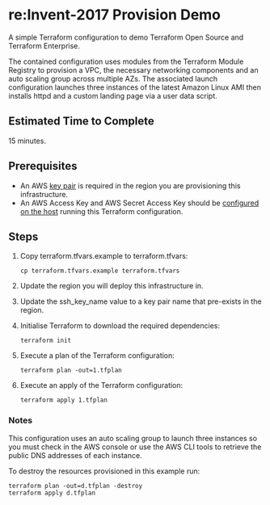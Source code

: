# re:Invent-2017 Provision Demo

A simple Terraform configuration to demo Terraform Open Source and Terraform Enterprise.

The contained configuration uses modules from the Terraform Module Registry to provision a VPC, the necessary networking components and an auto scaling group across multiple AZs. The associated launch configuration launches three instances of the latest Amazon Linux AMI then installs httpd and a custom landing page via a user data script.

## Estimated Time to Complete

15 minutes.

## Prerequisites
* An AWS [key pair][key_pair] is required in the region you are provisioning this infrastructure.
* An AWS Access Key and AWS Secret Access Key should be [configured on the host][cli_config] running this Terraform configuration.

## Steps

1. Copy terraform.tfvars.example to terraform.tfvars:
    
    `cp terraform.tfvars.example terraform.tfvars`

1. Update the region you will deploy this infrastructure in.
1. Update the ssh_key_name value to a key pair name that pre-exists in the region.
1. Initialise Terraform to download the required dependencies:

    `terraform init`

1. Execute a plan of the Terraform configuration:

    `terraform plan -out=1.tfplan`

1. Execute an apply of the Terraform configuration:

    `terraform apply 1.tfplan`

### Notes

This configuration uses an auto scaling group to launch three instances so you must check in the AWS console or use the AWS CLI tools to retrieve the public DNS addresses of each instance.

To destroy the resources provisioned in this example run:

```
terraform plan -out=d.tfplan -destroy
terraform apply d.tfplan
```

[key_pair]: http://docs.aws.amazon.com/AWSEC2/latest/UserGuide/ec2-key-pairs.html
[cli_config]: http://docs.aws.amazon.com/cli/latest/userguide/cli-chap-getting-started.html

